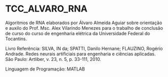 # TCC_ALVARO_RNA

Algoritmos de RNA elaborados por Álvaro Almeida Aguiar sobre orientação e auxilo do Prof. Msc. Alex Vilarindo Menezes para o trabalho de conclusão de curso do curso de engenharia elétrica da Universidade Federal do Tocantins.

Livro Referência: SILVA, IN da; SPATTI, Danilo Hernane; FLAUZINO, Rogério Andrade. Redes neurais artificiais para engenharia e ciências aplicadas. São Paulo: Artliber, v. 23, n. 5, p. 33-111, 2010. 

Linguagem de Programação: MATLAB
